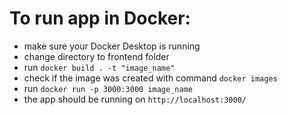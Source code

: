 # To run app in Docker:

* make sure your Docker Desktop is running
* change directory to frontend folder
* run `docker build . -t "image_name"`
* check if the image was created with command `docker images`
* run `docker run -p 3000:3000 image_name`
* the app should be running on `http://localhost:3000/`